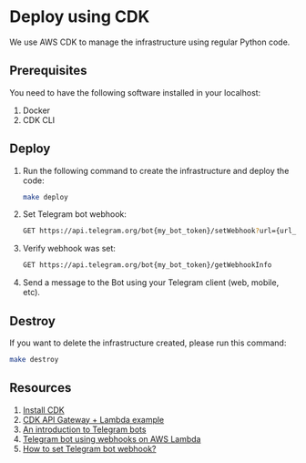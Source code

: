 # Deploy using CDK

We use AWS CDK to manage the infrastructure using regular Python code.

## Prerequisites

You need to have the following software installed in your localhost:

1. Docker
2. CDK CLI

## Deploy

1. Run the following command to create the infrastructure and deploy the code:
    ```bash
    make deploy
    ```

2. Set Telegram bot webhook:
    ```bash
    GET https://api.telegram.org/bot{my_bot_token}/setWebhook?url={url_to_send_updates_to}
    ```

3. Verify webhook was set:
    ```bash
    GET https://api.telegram.org/bot{my_bot_token}/getWebhookInfo
    ```

4. Send a message to the Bot using your Telegram client (web, mobile, etc).


## Destroy

If you want to delete the infrastructure created, please run this command:
```bash
make destroy
```

## Resources

1. [Install CDK](https://docs.aws.amazon.com/cdk/v2/guide/getting_started.html)
2. [CDK API Gateway + Lambda example](https://docs.aws.amazon.com/cdk/v2/guide/serverless_example.html)
3. [An introduction to Telegram bots](https://core.telegram.org/bots)
4. [Telegram bot using webhooks on AWS Lambda](https://github.com/jojo786/Sample-Python-Telegram-Bot-AWS-Serverless)
5. [How to set Telegram bot webhook?](https://stackoverflow.com/questions/42554548/how-to-set-telegram-bot-webhook)
